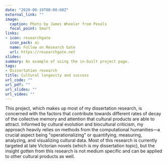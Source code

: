 ```yaml
---
date: "2020-08-19T00:00:00Z"
external_link: ""
image:
  caption: Photo by James Wheeler from Pexels
  focal_point: Smart
links:
- icon: researchgate
  icon_pack: ai
  name: Follow on Research Gate
  url: https://researchgate.net
slides:
summary: An example of using the in-built project page.
tags:
- Dissertation research
title: Cultural longevity and success
url_code: ""
url_pdf: ""
url_slides: ""
url_video: ""
---
```


This project, which makes up most of my dissertation research, is concerned with the factors that contribute towards different rates of decay of the collective memory and attention that cultural products are able to attract. Informed by cultural evolution and biocultural criticism, my approach heavily relies on methods from the computational humanities—a crucial aspect being "operationalizing" or quantifying, measuring, analyzing, and visualizing cultural data. Most of this research is currently targeted at late Victorian novels (which is my dissertation topic), but the insight gotten from this research is not medium specific and can be applied to other cultural products as well. 